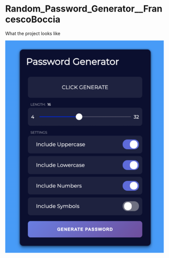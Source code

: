 # Random_Password_Generator__FrancescoBoccia

What the project looks like

![](images/new%20project.PNG)
